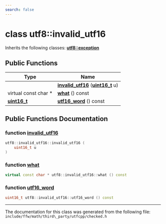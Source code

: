 ```yaml
---
search: false
---
```


# class utf8::invalid\_utf16



Inherits the following classes: **[utf8::exception](classutf8_1_1exception.md)**

## Public Functions

|Type|Name|
|-----|-----|
||[**invalid\_utf16**](classutf8_1_1invalid__utf16.md#1a83f8d198986495279499cfba0f44f9e5) (**[uint16\_t](namespaceutf8.md#1ac23066b92c5a1d9d9ef177201f750936)** u) |
|virtual const char \*|[**what**](classutf8_1_1invalid__utf16.md#1a70fd20978a50030a2f364e0da08346f6) () const |
|**[uint16\_t](namespaceutf8.md#1ac23066b92c5a1d9d9ef177201f750936)**|[**utf16\_word**](classutf8_1_1invalid__utf16.md#1a514a11e2df0c73edd4afcccc89317c4b) () const |


## Public Functions Documentation

### function <a id="1a83f8d198986495279499cfba0f44f9e5" href="#1a83f8d198986495279499cfba0f44f9e5">invalid\_utf16</a>

```cpp
utf8::invalid_utf16::invalid_utf16 (
    uint16_t u
)
```



### function <a id="1a70fd20978a50030a2f364e0da08346f6" href="#1a70fd20978a50030a2f364e0da08346f6">what</a>

```cpp
virtual const char * utf8::invalid_utf16::what () const
```



### function <a id="1a514a11e2df0c73edd4afcccc89317c4b" href="#1a514a11e2df0c73edd4afcccc89317c4b">utf16\_word</a>

```cpp
uint16_t utf8::invalid_utf16::utf16_word () const
```





----------------------------------------
The documentation for this class was generated from the following file: `include/ffw/math/third\_party/utfcpp/checked.h`
